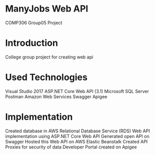 # ManyJobs Web API
COMP306 Group05 Project

Introduction 
========================================================
College group project for creating web api 

Used Technologies 
========================================================
Visual Studio 2017 
ASP.NET Core Web API (3.1) 
Microsoft SQL Server  
Postman 
Amazon Web Services 
Swagger 
Apigee 

Implementation 
=========================================================
Created database in AWS Relational Database Service (RDS) 
Web API implementation using ASP.NET Core Web API 
Generated open API on Swagger 
Hosted this Web API on AWS Elastic Beanstalk 
Created API Proxies for security of data 
Developer Portal created on Apigee 
